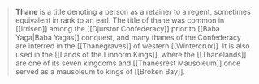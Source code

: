 > **Thane** is a title denoting a person as a retainer to a regent, sometimes equivalent in rank to an earl. The title of thane was common in [[Irrisen]] among the [[Djurstor Confederacy]] prior to [[Baba Yaga|Baba Yagas]] conquest, and many thanes of the Confederacy are interred in the [[Thanegraves]] of western [[Wintercrux]]. It is also used in the [[Lands of the Linnorm Kings]], where the [[Thanelands]] are one of its seven kingdoms and [[Thanesrest Mausoleum]] once served as a mausoleum to kings of [[Broken Bay]].







